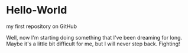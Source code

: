 # Hello-World
my first repository on GitHub

Well, now I'm starting doing something that I've been dreaming for long. Maybe it's a little bit difficult for me, but I will never step back. Fighting! 
